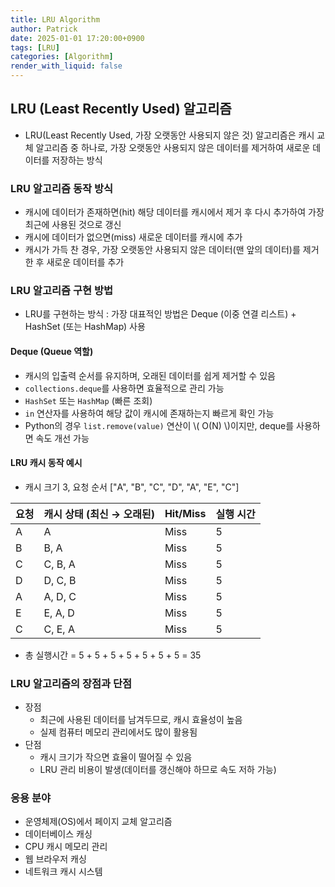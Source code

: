 ```yaml
---
title: LRU Algorithm
author: Patrick
date: 2025-01-01 17:20:00+0900
tags: [LRU]
categories: [Algorithm]
render_with_liquid: false
---
```

## LRU (Least Recently Used) 알고리즘
- LRU(Least Recently Used, 가장 오랫동안 사용되지 않은 것) 알고리즘은 캐시 교체 알고리즘 중 하나로, 가장 오랫동안 사용되지 않은 데이터를 제거하여 새로운 데이터를 저장하는 방식

### LRU 알고리즘 동작 방식
- 캐시에 데이터가 존재하면(hit) 해당 데이터를 캐시에서 제거 후 다시 추가하여 가장 최근에 사용된 것으로 갱신
- 캐시에 데이터가 없으면(miss) 새로운 데이터를 캐시에 추가
- 캐시가 가득 찬 경우, 가장 오랫동안 사용되지 않은 데이터(맨 앞의 데이터)를 제거한 후 새로운 데이터를 추가

### LRU 알고리즘 구현 방법
- LRU를 구현하는 방식 : 가장 대표적인 방법은 Deque (이중 연결 리스트) + HashSet (또는 HashMap) 사용

#### Deque (Queue 역할)
- 캐시의 입출력 순서를 유지하며, 오래된 데이터를 쉽게 제거할 수 있음
- `collections.deque`를 사용하면 효율적으로 관리 가능
- `HashSet` 또는 `HashMap` (빠른 조회)
- `in` 연산자를 사용하여 해당 값이 캐시에 존재하는지 빠르게 확인 가능
- Python의 경우 `list.remove(value)` 연산이 \\( O(N) \\)이지만, deque를 사용하면 속도 개선 가능

#### LRU 캐시 동작 예시
- 캐시 크기 3, 요청 순서 ["A", "B", "C", "D", "A", "E", "C"]

|요청|캐시 상태 (최신 → 오래된)|Hit/Miss|실행 시간|
|--|-------|-----|---|
|A|A|Miss|5|
|B|B, A|Miss|5|
|C|C, B, A|Miss|5|
|D|D, C, B|Miss|5|
|A|A, D, C|Miss|5|
|E|E, A, D|Miss|5|
|C|C, E, A|Miss|5|

- 총 실행시간 = 5 + 5 + 5 + 5 + 5 + 5 + 5 = 35

### LRU 알고리즘의 장점과 단점
- 장점
    - 최근에 사용된 데이터를 남겨두므로, 캐시 효율성이 높음
    - 실제 컴퓨터 메모리 관리에서도 많이 활용됨
- 단점
    - 캐시 크기가 작으면 효율이 떨어질 수 있음
    - LRU 관리 비용이 발생(데이터를 갱신해야 하므로 속도 저하 가능)

### 응용 분야
- 운영체제(OS)에서 페이지 교체 알고리즘
- 데이터베이스 캐싱
- CPU 캐시 메모리 관리
- 웹 브라우저 캐싱
- 네트워크 캐시 시스템
